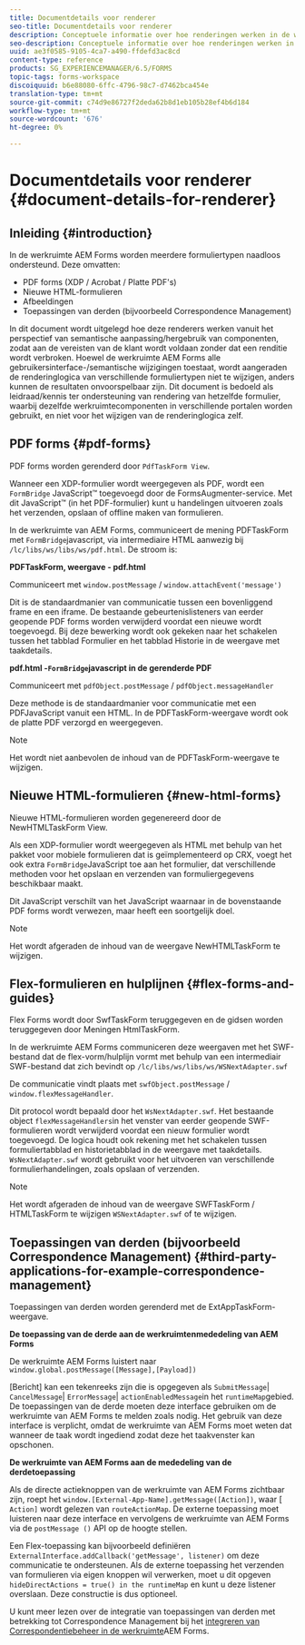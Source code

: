 ```yaml
---
title: Documentdetails voor renderer
seo-title: Documentdetails voor renderer
description: Conceptuele informatie over hoe renderingen werken in de werkruimte AEM Forms om de verschillende ondersteunde formulieren en bestandstypen weer te geven.
seo-description: Conceptuele informatie over hoe renderingen werken in de werkruimte AEM Forms om de verschillende ondersteunde formulieren en bestandstypen weer te geven.
uuid: ae3f0585-9105-4ca7-a490-ffdefd3ac8cd
content-type: reference
products: SG_EXPERIENCEMANAGER/6.5/FORMS
topic-tags: forms-workspace
discoiquuid: b6e88080-6ffc-4796-98c7-d7462bca454e
translation-type: tm+mt
source-git-commit: c74d9e86727f2deda62b8d1eb105b28ef4b6d184
workflow-type: tm+mt
source-wordcount: '676'
ht-degree: 0%

---
```



# Documentdetails voor renderer {#document-details-for-renderer}

## Inleiding {#introduction}

In de werkruimte AEM Forms worden meerdere formuliertypen naadloos ondersteund. Deze omvatten:

* PDF forms (XDP / Acrobat / Platte PDF&#39;s)
* Nieuwe HTML-formulieren
* Afbeeldingen
* Toepassingen van derden (bijvoorbeeld Correspondence Management)

In dit document wordt uitgelegd hoe deze renderers werken vanuit het perspectief van semantische aanpassing/hergebruik van componenten, zodat aan de vereisten van de klant wordt voldaan zonder dat een renditie wordt verbroken. Hoewel de werkruimte AEM Forms alle gebruikersinterface-/semantische wijzigingen toestaat, wordt aangeraden de renderinglogica van verschillende formuliertypen niet te wijzigen, anders kunnen de resultaten onvoorspelbaar zijn. Dit document is bedoeld als leidraad/kennis ter ondersteuning van rendering van hetzelfde formulier, waarbij dezelfde werkruimtecomponenten in verschillende portalen worden gebruikt, en niet voor het wijzigen van de renderinglogica zelf.

## PDF forms {#pdf-forms}

PDF forms worden gerenderd door `PdfTaskForm View`.

Wanneer een XDP-formulier wordt weergegeven als PDF, wordt een `FormBridge` JavaScript™ toegevoegd door de FormsAugmenter-service. Met dit JavaScript™ (in het PDF-formulier) kunt u handelingen uitvoeren zoals het verzenden, opslaan of offline maken van formulieren.

In de werkruimte van AEM Forms, communiceert de mening PDFTaskForm met `FormBridge`javascript, via intermediaire HTML aanwezig bij `/lc/libs/ws/libs/ws/pdf.html`. De stroom is:

**PDFTaskForm, weergave - pdf.html**

Communiceert met `window.postMessage` / `window.attachEvent('message')`

Dit is de standaardmanier van communicatie tussen een bovenliggend frame en een iframe. De bestaande gebeurtenislisteners van eerder geopende PDF forms worden verwijderd voordat een nieuwe wordt toegevoegd. Bij deze bewerking wordt ook gekeken naar het schakelen tussen het tabblad Formulier en het tabblad Historie in de weergave met taakdetails.

**pdf.html -`FormBridge`javascript in de gerenderde PDF**

Communiceert met `pdfObject.postMessage` / `pdfObject.messageHandler`

Deze methode is de standaardmanier voor communicatie met een PDFJavaScript vanuit een HTML. In de PDFTaskForm-weergave wordt ook de platte PDF verzorgd en weergegeven.

>[!NOTE]
>
>Het wordt niet aanbevolen de inhoud van de PDFTaskForm-weergave te wijzigen.

## Nieuwe HTML-formulieren {#new-html-forms}

Nieuwe HTML-formulieren worden gegenereerd door de NewHTMLTaskForm View.

Als een XDP-formulier wordt weergegeven als HTML met behulp van het pakket voor mobiele formulieren dat is geïmplementeerd op CRX, voegt het ook extra `FormBridge`JavaScript toe aan het formulier, dat verschillende methoden voor het opslaan en verzenden van formuliergegevens beschikbaar maakt.

Dit JavaScript verschilt van het JavaScript waarnaar in de bovenstaande PDF forms wordt verwezen, maar heeft een soortgelijk doel.

>[!NOTE]
>
>Het wordt afgeraden de inhoud van de weergave NewHTMLTaskForm te wijzigen.

## Flex-formulieren en hulplijnen {#flex-forms-and-guides}

Flex Forms wordt door SwfTaskForm teruggegeven en de gidsen worden teruggegeven door Meningen HtmlTaskForm.

In de werkruimte AEM Forms communiceren deze weergaven met het SWF-bestand dat de flex-vorm/hulplijn vormt met behulp van een intermediair SWF-bestand dat zich bevindt op `/lc/libs/ws/libs/ws/WSNextAdapter.swf`

De communicatie vindt plaats met `swfObject.postMessage` / `window.flexMessageHandler`.

Dit protocol wordt bepaald door het `WsNextAdapter.swf`. Het bestaande object `flexMessageHandlers`in het venster van eerder geopende SWF-formulieren wordt verwijderd voordat een nieuw formulier wordt toegevoegd. De logica houdt ook rekening met het schakelen tussen formuliertabblad en historietabblad in de weergave met taakdetails. `WsNextAdapter.swf` wordt gebruikt voor het uitvoeren van verschillende formulierhandelingen, zoals opslaan of verzenden.

>[!NOTE]
>
>Het wordt afgeraden de inhoud van de weergave SWFTaskForm / HTMLTaskForm te wijzigen `WSNextAdapter.swf` of te wijzigen.

## Toepassingen van derden (bijvoorbeeld Correspondence Management) {#third-party-applications-for-example-correspondence-management}

Toepassingen van derden worden gerenderd met de ExtAppTaskForm-weergave.

**De toepassing van de derde aan de werkruimtenmededeling van AEM Forms**

De werkruimte AEM Forms luistert naar `window.global.postMessage([Message],[Payload])`

[Bericht] kan een tekenreeks zijn die is opgegeven als `SubmitMessage`| `CancelMessage`| `ErrorMessage`| `actionEnabledMessage`in het `runtimeMap`gebied. De toepassingen van de derde moeten deze interface gebruiken om de werkruimte van AEM Forms te melden zoals nodig. Het gebruik van deze interface is verplicht, omdat de werkruimte van AEM Forms moet weten dat wanneer de taak wordt ingediend zodat deze het taakvenster kan opschonen.

**De werkruimte van AEM Forms aan de mededeling van de derdetoepassing**

Als de directe actieknoppen van de werkruimte van AEM Forms zichtbaar zijn, roept het `window.[External-App-Name].getMessage([Action])`, waar [ `Action]` wordt gelezen van `routeActionMap`. De externe toepassing moet luisteren naar deze interface en vervolgens de werkruimte van AEM Forms via de `postMessage ()` API op de hoogte stellen.

Een Flex-toepassing kan bijvoorbeeld definiëren `ExternalInterface.addCallback('getMessage', listener)` om deze communicatie te ondersteunen. Als de externe toepassing het verzenden van formulieren via eigen knoppen wil verwerken, moet u dit opgeven `hideDirectActions = true() in the runtimeMap` en kunt u deze listener overslaan. Deze constructie is dus optioneel.

U kunt meer lezen over de integratie van toepassingen van derden met betrekking tot Correspondence Management bij het [integreren van Correspondentiebeheer in de werkruimte](/help/forms/using/integrating-correspondence-management-html-workspace.md)AEM Forms.
